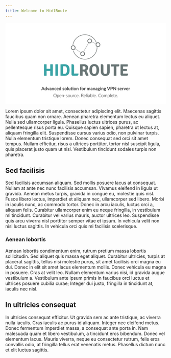 ```yaml
---
title: Welcome to HidlRoute
---
```


<img src="assets/images/intro-banner.svg" align="center"/>

Lorem ipsum dolor sit amet, consectetur adipiscing elit. Maecenas sagittis faucibus quam non ornare. Aenean pharetra
elementum lectus eu aliquet. Nulla sed ullamcorper ligula. Phasellus luctus ultrices purus, ac pellentesque risus porta
eu. Quisque sapien sapien, pharetra ut lectus at, aliquam fringilla elit. Suspendisse cursus varius odio, non pulvinar
turpis. Nulla elementum tristique lorem. Donec consequat sed orci sit amet tempus. Nullam efficitur, risus a ultrices
porttitor, tortor nisl suscipit ligula, quis placerat justo quam ut nisi. Vestibulum tincidunt sodales turpis non
pharetra.

## Sed facilisis

Sed facilisis accumsan aliquam. Sed mollis posuere lacus at consequat. Nullam at ante nec nunc facilisis accumsan.
Vivamus eleifend in ligula ut gravida. Aenean metus turpis, gravida in congue eu, molestie quis nisl. Fusce libero
lectus, imperdiet et aliquam nec, ullamcorper sed libero. Morbi in iaculis nunc, ac commodo tortor. Donec in arcu
iaculis, luctus orci a, aliquam felis. Curabitur ullamcorper enim eu neque fringilla, in vestibulum mi tincidunt.
Curabitur vel varius mauris, auctor ultrices leo. Suspendisse quis arcu viverra nisl porttitor semper vitae et ipsum. In
vehicula velit non nisl luctus sagittis. In vehicula orci quis mi facilisis scelerisque.

### Aenean lobortis
Aenean lobortis condimentum enim, rutrum pretium massa lobortis sollicitudin. Sed aliquet quis massa eget aliquet.
Curabitur ultricies, turpis at placerat sagittis, tellus nisi molestie purus, sit amet facilisis orci magna eu dui.
Donec in elit sit amet lacus elementum mollis. Donec vehicula eu magna in posuere. Cras at velit leo. Nullam elementum
varius nisi, id gravida augue vestibulum a. Vestibulum ante ipsum primis in faucibus orci luctus et ultrices posuere
cubilia curae; Integer dui justo, fringilla in tincidunt at, iaculis nec nisl.

## In ultricies consequat

In ultricies consequat efficitur. Ut gravida sem ac ante tristique, ac viverra nulla iaculis. Cras iaculis ac purus id
aliquam. Integer nec eleifend metus. Donec fermentum imperdiet massa, a consequat ante porta in. Nam malesuada quam et
libero vestibulum, a tincidunt eros bibendum. Donec vel elementum lacus. Mauris viverra, neque eu consectetur rutrum,
felis eros convallis odio, at fringilla tellus erat venenatis metus. Phasellus dictum nunc et elit luctus sagittis.